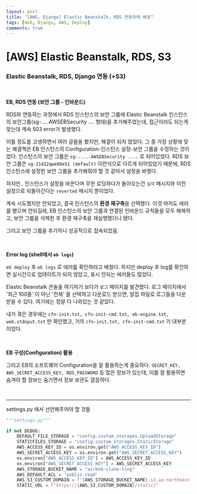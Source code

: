 ```yaml
---
layout: post
title: "[AWS, Django] Elastic Beanstalk, RDS 연동하여 배포"
tags: [Web, Django, AWS, Deploy]
comments: true
---
```


# [AWS] Elastic Beanstalk, RDS, S3

### Elastic Beanstalk, RDS, Django 연동 (+S3)

<br>

**EB, RDS 연동 (보안 그룹 - 인바운드)**

RDS와 연동하는 과정에서 RDS 인스턴스의 보안 그룹에 Elastic Beanstalk 인스턴스의 보안그룹(sg-.....AWSEBSecurity .... 형태)을 추가해주었는데, 접근이라도 되는게 맞는데 계속 503 error가 발생했다.

이틀 정도를 고생하면서 여러 글들을 봤지만, 해결이 되지 않았다. 그 중 가장 상황에 맞는 해결책은 EB 인스턴스의 Configuration-인스턴스 설정-보안 그룹을 수정하는 것이었다. 인스턴스의 보안 그룹은 `sg-.....AWSEBSecurity ....` 로 되어있었다. RDS 보안 그룹은 `sg-21412qwe89e51 (default)` 이런식으로 다르게 되어있었기 때문에, RDS 인스턴스에 설정한 보안 그룹을 추가해줘야 할 것 같아서 설정을 바꿨다.

하지만.. 인스턴스가 설정을 바꾼다며 무한 로딩하다가 돌아오는건 `심각` 메시지와 이전 설정으로 되돌아간다는 `reverted` 메시지 뿐이었다.

계속 시도했지만 안되었고, 결국 인스턴스의 **환경 재구축**을 선택했다. 이것 마저도 에러를 뱉으며 안되길래, EB 인스턴스의 보안 그룹과 연결된 인바운드 규칙들을 모두 해제하고, 보안 그룹을 삭제한 후 환경 재구축을 재실행했더니 됐다.

그리고 보안 그룹을 추가하니 성공적으로 접속되었음.

<br>

**Error log (shell에서 `eb logs`)**

`eb deploy` 후 `eb logs` 로 에러를 확인하라고 배웠다. 하지만 deploy 후 log를 확인하면 실시간으로 업데이트가 되지 않았고, 표시 안되는 에러들도 많았다.

Elastic Beanstalk 콘솔을 여기저기 보다가 `로그` 페이지를 발견했다. 로그 페이지에서 '최근 100줄' 이 아닌 '전체' 를 선택하고 다운로드 받으면, 알집 파일로 로그들을 다운 받을 수 있다. 여기에는 정말 다 나와있는 것 같았다.

내가 겪은 경우에는 `cfn-init.txt, cfn-init-cmd.txt, eb-engine.txt, web.stdoput.txt` 만 확인했고, 거의 `cfn-init.txt, cfn-init-cmd.txt` 가 대부분이었다.

<br>

**EB 구성(Configuration) 활용**

그리고 EB의 소프트웨어 Configuration을 잘 활용하는게 중요하다. `SECRET_KEY, AWS_SECRET_ACCESS_KEY, RDS_PASSWORD` 등 많은 정보가 있는데, 이를 잘 활용하면 숨겨야 할 정보는 숨기면서 정보 보관도 깔끔하다.

<br>

---

settings.py 에서 선언해주어야 할 것들

```python
"""settings.py"""

if not DEBUG:
	DEFAULT_FILE_STORAGE = "config.custom_storages.UploadStorage"
	STATICFILES_STORAGE = "config.custom_storages.StaticStorage"
	AWS_ACCESS_KEY_ID = os.environ.get("AWS_ACCESS_KEY_ID")
	AWS_SECRET_ACCESS_KEY = os.environ.get("AWS_SECRET_ACCESS_KEY")
	os.environ["AWS_ACCESS_KEY_ID"] = AWS_ACCESS_KEY_ID
	os.environ["AWS_SECRET_ACCESS_KEY"] = AWS_SECRET_ACCESS_KEY
	AWS_STORAGE_BUCKET_NAME = "airbnb-clone-ting"
	AWS_DEFAULT_ACL = 'public-read'
	AWS_S3_CUSTOM_DOMAIN = f"{AWS_STORAGE_BUCKET_NAME}.s3.ap-northeast-2.amazonaws.com"
	STATIC_URL = f"https://{AWS_S3_CUSTOM_DOMAIN}/static/"
```
